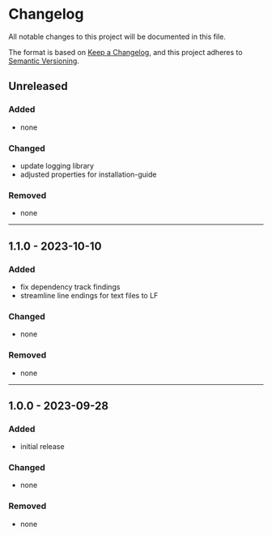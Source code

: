 # Changelog
All notable changes to this project will be documented in this file.

The format is based on [Keep a Changelog](https://keepachangelog.com/en/1.0.0/),
and this project adheres to [Semantic Versioning](https://semver.org/spec/v2.0.0.html).

## Unreleased

### Added
- none

### Changed
- update logging library
- adjusted properties for installation-guide

### Removed
- none

---

## 1.1.0 - 2023-10-10

### Added
- fix dependency track findings
- streamline line endings for text files to LF

### Changed
- none

### Removed
- none

---

## 1.0.0 - 2023-09-28

### Added

- initial release

### Changed

- none

### Removed

- none
